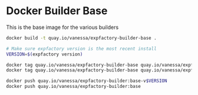 # Docker Builder Base

This is the base image for the various builders

```bash
docker build -t quay.io/vanessa/expfactory-builder-base .
```


```bash
# Make sure expfactory version is the most recent install
VERSION=$(expfactory version)

docker tag quay.io/vanessa/expfactory-builder-base quay.io/vanessa/expfactory-builder:base
docker tag quay.io/vanessa/expfactory-builder-base quay.io/vanessa/expfactory-builder:base-v$VERSION

docker push quay.io/vanessa/expfactory-builder:base-v$VERSION
docker push quay.io/vanessa/expfactory-builder:base
```
